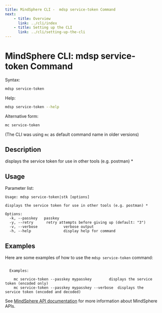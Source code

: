 ```yaml
---
title: MindSphere CLI -  mdsp service-token Command
next:
    - title: Overview
      link: ../cli/index
    - title: Setting up the CLI
      link: ../cli/setting-up-the-cli
---
```


# MindSphere CLI: mdsp service-token Command

Syntax:

```bash
mdsp service-token
```

Help:

```bash
mdsp service-token --help
```

Alternative form:

```bash
mc service-token
```

(The CLI was using `mc` as default command name in older versions)

## Description

displays the service token for use in other tools (e.g. postman) *

## Usage

Parameter list:

```text
Usage: mdsp service-token|stk [options]

displays the service token for use in other tools (e.g. postman) *

Options:
  -k, --passkey   passkey
  -y, --retry      retry attempts before giving up (default: "3")
  -v, --verbose            verbose output
  -h, --help               display help for command

```

## Examples

Here are some examples of how to use the `mdsp service-token` command:

```text

  Examples:

    mc service-token --passkey mypasskey 		displays the service token (encoded only)
    mc service-token --passkey mypasskey --verbose 	displays the service token (encoded and decoded)

```

See [MindSphere API documentation](https://documentation.mindsphere.io/MindSphere/apis/index.html) for more information about MindSphere APIs.